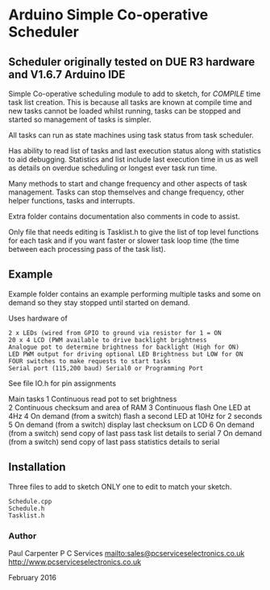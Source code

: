 # Arduino Simple Co-operative Scheduler

## Scheduler originally tested on DUE R3 hardware and V1.6.7 Arduino IDE

Simple Co-operative scheduling module to add to sketch, for *COMPILE* time
task list creation. This is because all tasks are known at compile time and new
tasks cannot be loaded whilst running, tasks can be stopped and started so
management of tasks is simpler.

All tasks can run as state machines using task status from task scheduler.

Has ability to read list of tasks and last execution status along with
statistics to aid debugging. Statistics and list include last execution time
in us as well as details on overdue scheduling or longest ever task run time.

Many methods to start and change frequency and other aspects of task management.
Tasks can stop themselves and change frequency, other helper functions, tasks
and interrupts.

Extra folder contains documentation also comments in code to assist.

Only file that needs editing is Tasklist.h to give the list of top level 
functions for each task and if you want faster or slower task loop time (the
time between each processing pass of the task list).

## Example

Example folder contains an example performing multiple tasks and some on demand
so they stay stopped until started on demand.

Uses hardware of

    2 x LEDs (wired from GPIO to ground via resistor for 1 = ON
    20 x 4 LCD (PWM available to drive backlight brightness
    Analogue pot to determine brightness for backlight (High for ON)
    LED PWM output for driving optional LED Brightness but LOW for ON
    FOUR switches to make requests to start tasks
    Serial port (115,200 baud) Serial0 or Programming Port
    
See file IO.h for pin assignments    
    
Main tasks
1 Continuous read pot to set brightness    
2 Continuous checksum and area of RAM
3 Continuous flash One LED at 4Hz
4 On demand (from a switch) flash a second LED at 10Hz for 2 seconds
5 On demand (from a switch) display last checksum on LCD
6 On demand (from a switch) send copy of last pass task list details to serial
7 On demand (from a switch) send copy of last pass statistics details to serial

## Installation

Three files to add to sketch ONLY one to edit to match your sketch.

    Schedule.cpp
    Schedule.h
    Tasklist.h
    
    
### Author

Paul Carpenter
P C Services
<mailto:sales@pcserviceselectronics.co.uk>
<http://www.pcserviceselectronics.co.uk>

February 2016